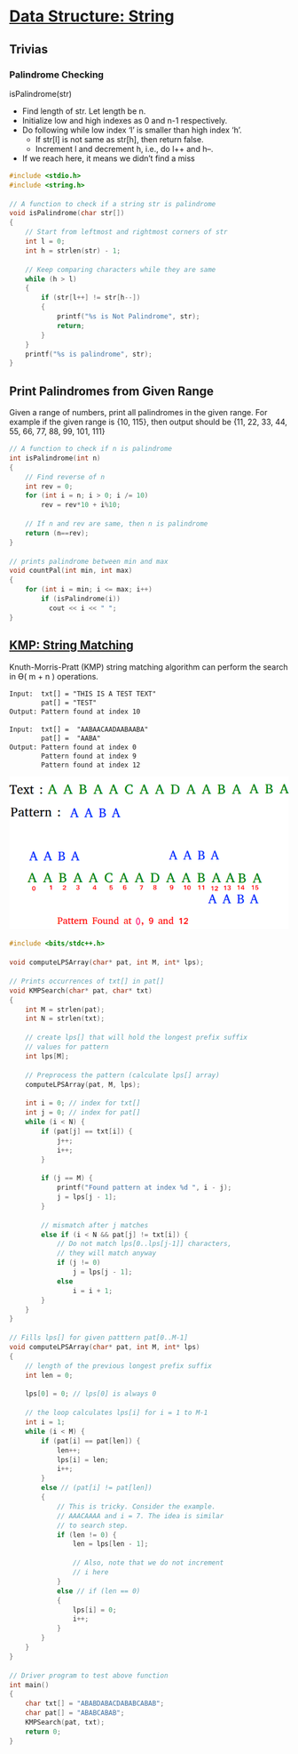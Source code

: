 # [Data Structure: String](https://www.geeksforgeeks.org/string-data-structure/#reverse%20&%20rotation)

## Trivias

### Palindrome Checking

isPalindrome(str)
- Find length of str. Let length be n.
- Initialize low and high indexes as 0 and n-1 respectively.
- Do following while low index ‘l’ is smaller than high index ‘h’.
  - If str[l] is not same as str[h], then return false.
  - Increment l and decrement h, i.e., do l++ and h–.
- If we reach here, it means we didn’t find a miss


```cpp
#include <stdio.h>
#include <string.h>

// A function to check if a string str is palindrome
void isPalindrome(char str[])
{
    // Start from leftmost and rightmost corners of str
    int l = 0;
    int h = strlen(str) - 1;

    // Keep comparing characters while they are same
    while (h > l)
    {
        if (str[l++] != str[h--])
        {
            printf("%s is Not Palindrome", str);
            return;
        }
    }
    printf("%s is palindrome", str);
}
```

## Print Palindromes from Given Range

Given a range of numbers, print all palindromes in the given range. For example if the given range is {10, 115}, then output should be {11, 22, 33, 44, 55, 66, 77, 88, 99, 101, 111}

```cpp
// A function to check if n is palindrome
int isPalindrome(int n)
{
    // Find reverse of n
    int rev = 0;
    for (int i = n; i > 0; i /= 10)
        rev = rev*10 + i%10;

    // If n and rev are same, then n is palindrome
    return (n==rev);
}

// prints palindrome between min and max
void countPal(int min, int max)
{
    for (int i = min; i <= max; i++)
        if (isPalindrome(i))
          cout << i << " ";
}
```

## [KMP: String Matching](https://www.geeksforgeeks.org/kmp-algorithm-for-pattern-searching)

Knuth-Morris-Pratt (KMP) string matching algorithm can perform the search in Ɵ( m + n ) operations.
```
Input:  txt[] = "THIS IS A TEST TEXT"
        pat[] = "TEST"
Output: Pattern found at index 10

Input:  txt[] =  "AABAACAADAABAABA"
        pat[] =  "AABA"
Output: Pattern found at index 0
        Pattern found at index 9
        Pattern found at index 12
```
![kmp](assets/string/kmp.png)

```cpp
#include <bits/stdc++.h>

void computeLPSArray(char* pat, int M, int* lps);

// Prints occurrences of txt[] in pat[]
void KMPSearch(char* pat, char* txt)
{
    int M = strlen(pat);
    int N = strlen(txt);

    // create lps[] that will hold the longest prefix suffix
    // values for pattern
    int lps[M];

    // Preprocess the pattern (calculate lps[] array)
    computeLPSArray(pat, M, lps);

    int i = 0; // index for txt[]
    int j = 0; // index for pat[]
    while (i < N) {
        if (pat[j] == txt[i]) {
            j++;
            i++;
        }

        if (j == M) {
            printf("Found pattern at index %d ", i - j);
            j = lps[j - 1];
        }

        // mismatch after j matches
        else if (i < N && pat[j] != txt[i]) {
            // Do not match lps[0..lps[j-1]] characters,
            // they will match anyway
            if (j != 0)
                j = lps[j - 1];
            else
                i = i + 1;
        }
    }
}

// Fills lps[] for given patttern pat[0..M-1]
void computeLPSArray(char* pat, int M, int* lps)
{
    // length of the previous longest prefix suffix
    int len = 0;

    lps[0] = 0; // lps[0] is always 0

    // the loop calculates lps[i] for i = 1 to M-1
    int i = 1;
    while (i < M) {
        if (pat[i] == pat[len]) {
            len++;
            lps[i] = len;
            i++;
        }
        else // (pat[i] != pat[len])
        {
            // This is tricky. Consider the example.
            // AAACAAAA and i = 7. The idea is similar
            // to search step.
            if (len != 0) {
                len = lps[len - 1];

                // Also, note that we do not increment
                // i here
            }
            else // if (len == 0)
            {
                lps[i] = 0;
                i++;
            }
        }
    }
}

// Driver program to test above function
int main()
{
    char txt[] = "ABABDABACDABABCABAB";
    char pat[] = "ABABCABAB";
    KMPSearch(pat, txt);
    return 0;
} 
```
